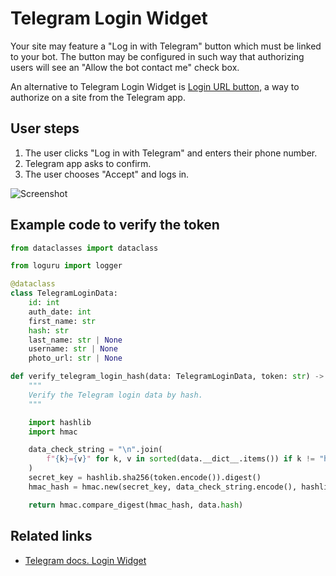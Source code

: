 # Telegram Login Widget

Your site may feature a "Log in with Telegram" button which must be linked to your bot.
The button may be configured in such way that authorizing users will see an "Allow the bot contact me" check box.

An alternative to Telegram Login Widget is [Login URL button,](../messages/buttons) a way to authorize on a site from the Telegram app.

## User steps

1. The user clicks "Log in with Telegram" and enters their phone number.
2. Telegram app asks to confirm.
3. The user chooses "Accept" and logs in.

![Screenshot](https://core.telegram.org/file/811140314/17c1/xf4ULBL5tmE.58438/07ff5b2958ed0e7e36)

## Example code to verify the token
```python
from dataclasses import dataclass

from loguru import logger

@dataclass
class TelegramLoginData:
    id: int
    auth_date: int
    first_name: str
    hash: str
    last_name: str | None
    username: str | None
    photo_url: str | None

def verify_telegram_login_hash(data: TelegramLoginData, token: str) -> bool:
    """
    Verify the Telegram login data by hash.
    """

    import hashlib
    import hmac

    data_check_string = "\n".join(
        f"{k}={v}" for k, v in sorted(data.__dict__.items()) if k != "hash" and v is not None
    )
    secret_key = hashlib.sha256(token.encode()).digest()
    hmac_hash = hmac.new(secret_key, data_check_string.encode(), hashlib.sha256).hexdigest()

    return hmac.compare_digest(hmac_hash, data.hash)
```

## Related links

- [Telegram docs. Login Widget](https://core.telegram.org/widgets/login)
